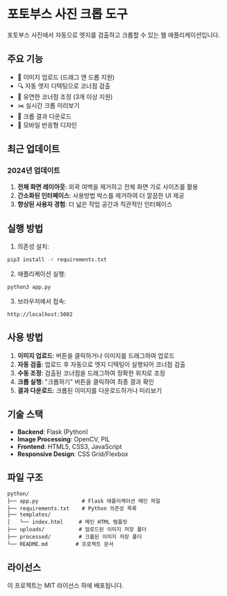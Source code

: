 # 포토부스 사진 크롭 도구

포토부스 사진에서 자동으로 엣지를 검출하고 크롭할 수 있는 웹 애플리케이션입니다.

## 주요 기능

- 📸 이미지 업로드 (드래그 앤 드롭 지원)
- 🔍 자동 엣지 디텍팅으로 코너점 검출
- 🎯 유연한 코너점 조정 (3개 이상 지원)
- ✂️ 실시간 크롭 미리보기
- 💾 크롭 결과 다운로드
- 📱 모바일 반응형 디자인

## 최근 업데이트

### 2024년 업데이트
1. **전체 화면 레이아웃**: 외곽 여백을 제거하고 전체 화면 가로 사이즈를 활용
2. **간소화된 인터페이스**: 사용방법 박스를 제거하여 더 깔끔한 UI 제공
3. **향상된 사용자 경험**: 더 넓은 작업 공간과 직관적인 인터페이스

## 실행 방법

1. 의존성 설치:
```bash
pip3 install -r requirements.txt
```

2. 애플리케이션 실행:
```bash
python3 app.py
```

3. 브라우저에서 접속:
```
http://localhost:5002
```

## 사용 방법

1. **이미지 업로드**: 버튼을 클릭하거나 이미지를 드래그하여 업로드
2. **자동 검출**: 업로드 후 자동으로 엣지 디텍팅이 실행되어 코너점 검출
3. **수동 조정**: 검출된 코너점을 드래그하여 정확한 위치로 조정
4. **크롭 실행**: "크롭하기" 버튼을 클릭하여 최종 결과 확인
5. **결과 다운로드**: 크롭된 이미지를 다운로드하거나 미리보기

## 기술 스택

- **Backend**: Flask (Python)
- **Image Processing**: OpenCV, PIL
- **Frontend**: HTML5, CSS3, JavaScript
- **Responsive Design**: CSS Grid/Flexbox

## 파일 구조

```
python/
├── app.py              # Flask 애플리케이션 메인 파일
├── requirements.txt    # Python 의존성 목록
├── templates/
│   └── index.html     # 메인 HTML 템플릿
├── uploads/           # 업로드된 이미지 저장 폴더
├── processed/         # 크롭된 이미지 저장 폴더
└── README.md         # 프로젝트 문서
```

## 라이선스

이 프로젝트는 MIT 라이선스 하에 배포됩니다. 